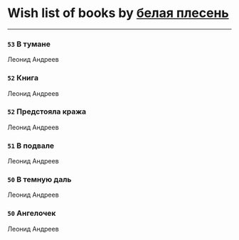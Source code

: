 # Wish list of books by [белая плесень](https://plus.google.com/104448632954411726505)
---

### `53` В тумане
Леонид Андреев

### `52` Книга
Леонид Андреев

### `52` Предстояла кража
Леонид Андреев

### `51` В подвале
Леонид Андреев

### `50` В темную даль
Леонид Андреев

### `50` Ангелочек
Леонид Андреев

